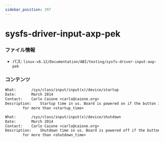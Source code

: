 ```yaml
---
sidebar_position: 397
---
```

# sysfs-driver-input-axp-pek

### ファイル情報

- パス: `linux-v6.12/Documentation/ABI/testing/sysfs-driver-input-axp-pek`

### コンテンツ

```txt
What:		/sys/class/input/input(x)/device/startup
Date:		March 2014
Contact:	Carlo Caione <carlo@caione.org>
Description:	Startup time in us. Board is powered on if the button is pressed
		for more than <startup_time>

What:		/sys/class/input/input(x)/device/shutdown
Date:		March 2014
Contact:	Carlo Caione <carlo@caione.org>
Description:	Shutdown time in us. Board is powered off if the button is pressed
		for more than <shutdown_time>

```
